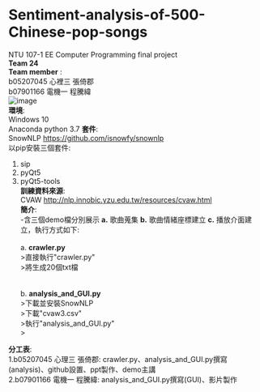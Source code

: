 # Sentiment-analysis-of-500-Chinese-pop-songs
NTU 107-1 EE Computer Programming final project  
__Team 24__  
__Team member__ :  
b05207045 心裡三 張倚郡  
b07901166 電機一 程騰緯<br/> 
![image](https://github.com/z0011/Sentiment-analysis-of-500-Chinese-pop-songs/blob/master/graph.PNG)  
__環境__:   
Windows 10  
Anaconda python 3.7
__套件__:   
SnowNLP <https://github.com/isnowfy/snownlp>   
以pip安裝三個套件:  
1. sip  
2. pyQt5  
3. pyQt5-tools  
__訓練資料來源__:  
CVAW <http://nlp.innobic.yzu.edu.tw/resources/cvaw.html>  
__簡介__:  
    -含三個demo檔分別展示 __a.__ 歌曲蒐集 __b.__ 歌曲情緒座標建立 __c.__ 播放介面建立，執行方式如下:  
    <br/>
    a.  __crawler.py__  
        >直接執行"crawler.py"   
        >將生成20個txt檔  
        <br/>  
    b. __analysis_and_GUI.py__   
        >下載並安裝SnowNLP  
        >下載"cvaw3.csv"  
        >執行"analysis_and_GUI.py"  
        >
         <br/>  
         
__分工表__:  
    1.b05207045 心理三 張倚郡: crawler.py、analysis_and_GUI.py撰寫(analysis)、github設置、ppt製作、demo主講  
    2.b07901166 電機一 程騰緯: analysis_and_GUI.py撰寫(GUI)、影片製作
    
